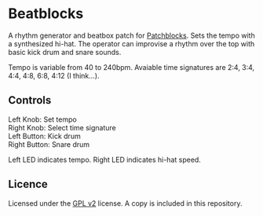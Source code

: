 Beatblocks
==========

A rhythm generator and beatbox patch for [Patchblocks](http://patchblocks.com). Sets the tempo with a synthesized hi-hat. The operator can improvise a rhythm over the top with basic kick drum and snare sounds.

Tempo is variable from 40 to 240bpm. Avaiable time signatures are 2:4, 3:4, 4:4, 4:8, 6:8, 4:12 (I think…).

Controls
--------
Left Knob: Set tempo  
Right Knob: Select time signature  
Left Button: Kick drum  
Right Button: Snare drum

Left LED indicates tempo.
Right LED indicates hi-hat speed.

Licence
-------
Licensed under the [GPL v2](http://choosealicense.com/licenses/gpl-v2/) license. A copy is included in this repository.